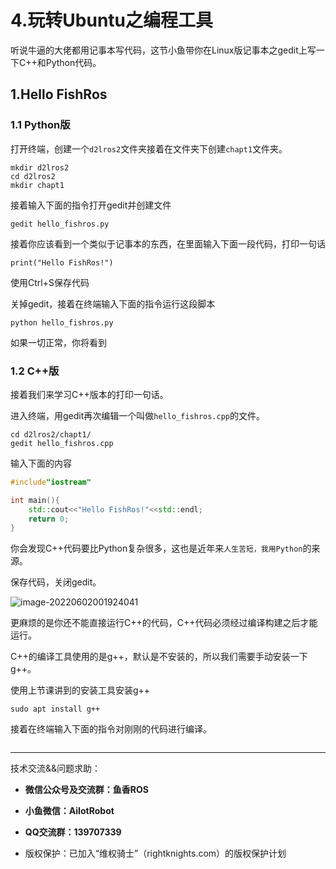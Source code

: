# 4.玩转Ubuntu之编程工具

听说牛逼的大佬都用记事本写代码，这节小鱼带你在Linux版记事本之gedit上写一下C++和Python代码。

## 1.Hello FishRos

### 1.1 Python版

打开终端，创建一个`d2lros2`文件夹接着在文件夹下创建`chapt1`文件夹。

```shell
mkdir d2lros2
cd d2lros2
mkdir chapt1
```

接着输入下面的指令打开gedit并创建文件

```
gedit hello_fishros.py
```



接着你应该看到一个类似于记事本的东西，在里面输入下面一段代码，打印一句话

```
print("Hello FishRos!")
```

使用Ctrl+S保存代码

关掉gedit，接着在终端输入下面的指令运行这段脚本

```
python hello_fishros.py
```

如果一切正常，你将看到





### 1.2 C++版

接着我们来学习C++版本的打印一句话。

进入终端，用gedit再次编辑一个叫做`hello_fishros.cpp`的文件。

```shell
cd d2lros2/chapt1/
gedit hello_fishros.cpp
```

输入下面的内容

```c++
#include"iostream"

int main(){
    std::cout<<"Hello FishRos!"<<std::endl;
    return 0;
}
```

你会发现C++代码要比Python复杂很多，这也是近年来`人生苦短，我用Python`的来源。

保存代码，关闭gedit。

![image-20220602001924041](C:\Users\PC\AppData\Roaming\Typora\typora-user-images\image-20220602001924041.png)

更麻烦的是你还不能直接运行C++的代码，C++代码必须经过编译构建之后才能运行。

C++的编译工具使用的是g++，默认是不安装的，所以我们需要手动安装一下g++。

使用上节课讲到的安装工具安装g++

```
sudo apt install g++
```

接着在终端输入下面的指令对刚刚的代码进行编译。

```

```




--------------

技术交流&&问题求助：

- **微信公众号及交流群：鱼香ROS**
- **小鱼微信：AiIotRobot**
- **QQ交流群：139707339**

- 版权保护：已加入“维权骑士”（rightknights.com）的版权保护计划